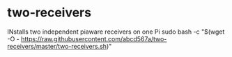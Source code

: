 # two-receivers
INstalls two independent piaware receivers on one Pi
sudo bash -c "$(wget -O - https://raw.githubusercontent.com/abcd567a/two-receivers/master/two-receivers.sh)"
